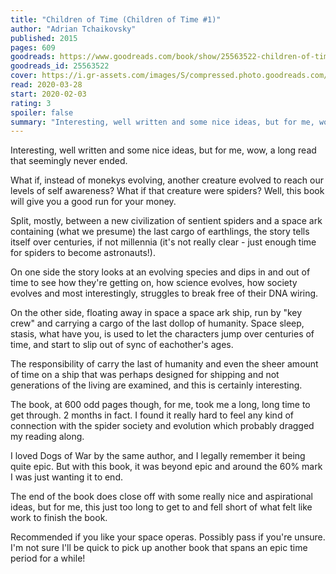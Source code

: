 ```yaml
---
title: "Children of Time (Children of Time #1)"
author: "Adrian Tchaikovsky"
published: 2015
pages: 609
goodreads: https://www.goodreads.com/book/show/25563522-children-of-time
goodreads_id: 25563522
cover: https://i.gr-assets.com/images/S/compressed.photo.goodreads.com/books/1432028033l/25563522._SX98_.jpg
read: 2020-03-28
start: 2020-02-03
rating: 3
spoiler: false
summary: "Interesting, well written and some nice ideas, but for me, wow, a long read that seemingly never ended."
---
```


Interesting, well written and some nice ideas, but for me, wow, a long read that seemingly never ended.  
  
What if, instead of monekys evolving, another creature evolved to reach our levels of self awareness? What if that creature were spiders? Well, this book will give you a good run for your money.  
  
Split, mostly, between a new civilization of sentient spiders and a space ark containing (what we presume) the last cargo of earthlings, the story tells itself over centuries, if not millennia (it's not really clear - just enough time for spiders to become astronauts!).  
  
On one side the story looks at an evolving species and dips in and out of time to see how they're getting on, how science evolves, how society evolves and most interestingly, struggles to break free of their DNA wiring.  
  
On the other side, floating away in space a space ark ship, run by "key crew" and carrying a cargo of the last dollop of humanity. Space sleep, stasis, what have you, is used to let the characters jump over centuries of time, and start to slip out of sync of eachother's ages.  
  
The responsibility of carry the last of humanity and even the sheer amount of time on a ship that was perhaps designed for shipping and not generations of the living are examined, and this is certainly interesting.  
  
The book, at 600 odd pages though, for me, took me a long, long time to get through. 2 months in fact. I found it really hard to feel any kind of connection with the spider society and evolution which probably dragged my reading along.  
  
I loved Dogs of War by the same author, and I legally remember it being quite epic. But with this book, it was beyond epic and around the 60% mark I was just wanting it to end.  
  
The end of the book does close off with some really nice and aspirational ideas, but for me, this just too long to get to and fell short of what felt like work to finish the book.  
  
Recommended if you like your space operas. Possibly pass if you're unsure. I'm not sure I'll be quick to pick up another book that spans an epic time period for a while!

